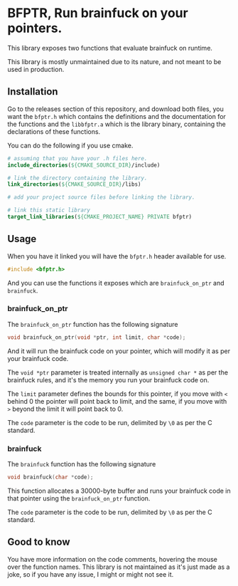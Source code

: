 
# BFPTR, Run brainfuck on your pointers.

This library exposes two functions that evaluate brainfuck
on runtime.

This library is mostly unmaintained due to its nature, and not
meant to be used in production.

## Installation

Go to the releases section of this repository, and download both files,
you want the `bfptr.h` which contains the definitions and the
documentation for the functions and the `libbfptr.a` which is the
library binary, containing the declarations of these functions.

You can do the following if you use cmake.

```cmake
# assuming that you have your .h files here.
include_directories(${CMAKE_SOURCE_DIR}/include)

# link the directory containing the library.
link_directories(${CMAKE_SOURCE_DIR}/libs)

# add your project source files before linking the library.

# link this static library
target_link_libraries(${CMAKE_PROJECT_NAME} PRIVATE bfptr)
```

## Usage

When you have it linked you will have the `bfptr.h` header
available for use.

```c
#include <bfptr.h>
```

And you can use the functions it exposes which are `brainfuck_on_ptr` and
`brainfuck`.

### brainfuck_on_ptr

The `brainfuck_on_ptr` function has the following signature

```c
void brainfuck_on_ptr(void *ptr, int limit, char *code);
```

And it will run the brainfuck code on your pointer,
which will modify it as per your brainfuck code.

The `void *ptr` parameter is treated internally as `unsigned char *` as per
the brainfuck rules, and it's the memory you run your brainfuck code on.

The `limit` parameter defines the bounds for this pointer,
if you move with `<` behind 0 the pointer will
point back to limit, and the same, if you move
with `>` beyond the limit it will point back to 0.

The `code` parameter is the code to be run, delimited by `\0` as
per the C standard.

### brainfuck

The `brainfuck` function has the following signature

```c
void brainfuck(char *code);
```

This function allocates a 30000-byte buffer and runs your brainfuck code in
that pointer using the `brainfuck_on_ptr` function.

The `code` parameter is the code to be run, delimited by `\0` as 
per the C standard.

## Good to know

You have more information on the code comments, hovering the mouse
over the function names. This library is not maintained as it's just made
as a joke, so if you have any issue, I might or might not see it.